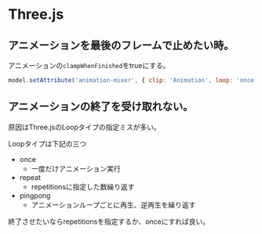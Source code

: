 # Three.js

## アニメーションを最後のフレームで止めたい時。
アニメーションの`clampWhenFinished`をtrueにする。

```javascript
model.setAttribute('animation-mixer', { clip: 'Animation', loop: 'once', clampWhenFinished: true })
```

## アニメーションの終了を受け取れない。
原因はThree.jsのLoopタイプの指定ミスが多い。  

Loopタイプは下記の三つ
- once
  - 一度だけアニメーション実行
- repeat
  - repetitionsに指定した数繰り返す
- pingpong
  - アニメーションループごとに再生、逆再生を繰り返す

終了させたいならrepetitionsを指定するか、onceにすれば良い。



